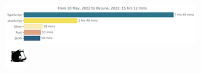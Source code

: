 <img
  src="https://github.com/msmaiaa/msmaiaa/blob/master/images/stat.svg"
  alt="WakaTime Activity"
/>
<img src="https://github.com/msmaiaa/msmaiaa/blob/master/cat.gif" width="60px">
